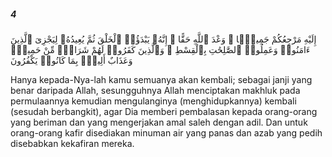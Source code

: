 ##### 4

<span class="ayah">إِلَيْهِ مَرْجِعُكُمْ جَمِيعًۭا ۖ وَعْدَ ٱللَّهِ حَقًّا ۚ إِنَّهُۥ يَبْدَؤُا۟ ٱلْخَلْقَ ثُمَّ يُعِيدُهُۥ لِيَجْزِىَ ٱلَّذِينَ ءَامَنُوا۟ وَعَمِلُوا۟ ٱلصَّٰلِحَٰتِ بِٱلْقِسْطِ ۚ وَٱلَّذِينَ كَفَرُوا۟ لَهُمْ شَرَابٌۭ مِّنْ حَمِيمٍۢ وَعَذَابٌ أَلِيمٌۢ بِمَا كَانُوا۟ يَكْفُرُونَ</span>

<span class="ayah_translation">Hanya kepada-Nya-lah kamu semuanya akan kembali; sebagai janji yang benar daripada Allah, sesungguhnya Allah menciptakan makhluk pada permulaannya kemudian mengulanginya (menghidupkannya) kembali (sesudah berbangkit), agar Dia memberi pembalasan kepada orang-orang yang beriman dan yang mengerjakan amal saleh dengan adil. Dan untuk orang-orang kafir disediakan minuman air yang panas dan azab yang pedih disebabkan kekafiran mereka.</span>
